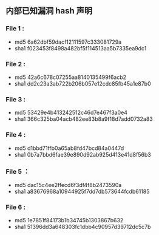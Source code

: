 ## 内部已知漏洞 hash 声明

### File 1 :
* md5 6a62dbf59dacf12111597c333081729a
* sha1 f023453f8498a482bf5f114513aa5b7335ea9dc1

### File 2 :
* md5 42a6c678c07255aa8140135499f6acb2
* sha1 dd2c23a3ab722b206b057e12cdc85fb45a1e87b0

### File 3 :
* md5 53429e4b413242512c46d7e467f3a0e4
* sha1 366c325ba04acb482ee83b8a9f18d7add0732a83

### File 4 :
* md5 d1bbd71ffb0a65ab8fd47bcd84a0447d
* sha1 0b7a7bbd6fae39e890d92ab925d413e41d8f56b3

### File 5 ：
* md5 dac15c4ee2ffecd6f3df4f8b2473590a
* sha1 a83676968a10944925f7dd7db573644fcdb61185

### File 6 :
* md5 1e7851f84173b1b34745b1303867b632
* sha1 51396dd3a648303fc1dbb4c90957d39712dc5c7b

